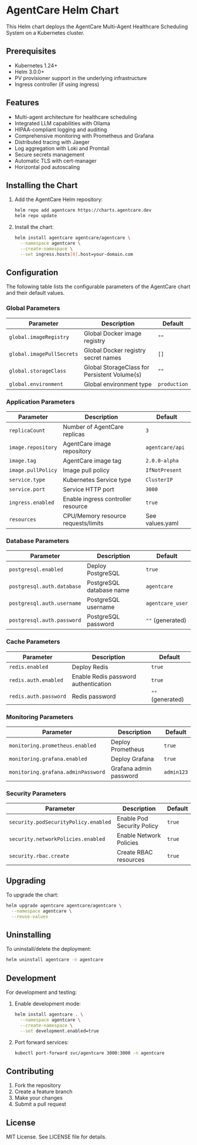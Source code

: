 # AgentCare Helm Chart

This Helm chart deploys the AgentCare Multi-Agent Healthcare Scheduling System on a Kubernetes cluster.

## Prerequisites

- Kubernetes 1.24+
- Helm 3.0.0+
- PV provisioner support in the underlying infrastructure
- Ingress controller (if using ingress)

## Features

- Multi-agent architecture for healthcare scheduling
- Integrated LLM capabilities with Ollama
- HIPAA-compliant logging and auditing
- Comprehensive monitoring with Prometheus and Grafana
- Distributed tracing with Jaeger
- Log aggregation with Loki and Promtail
- Secure secrets management
- Automatic TLS with cert-manager
- Horizontal pod autoscaling

## Installing the Chart

1. Add the AgentCare Helm repository:
   ```bash
   helm repo add agentcare https://charts.agentcare.dev
   helm repo update
   ```

2. Install the chart:
   ```bash
   helm install agentcare agentcare/agentcare \
     --namespace agentcare \
     --create-namespace \
     --set ingress.hosts[0].host=your-domain.com
   ```

## Configuration

The following table lists the configurable parameters of the AgentCare chart and their default values.

### Global Parameters

| Parameter | Description | Default |
|-----------|-------------|---------|
| `global.imageRegistry` | Global Docker image registry | `""` |
| `global.imagePullSecrets` | Global Docker registry secret names | `[]` |
| `global.storageClass` | Global StorageClass for Persistent Volume(s) | `""` |
| `global.environment` | Global environment type | `production` |

### Application Parameters

| Parameter | Description | Default |
|-----------|-------------|---------|
| `replicaCount` | Number of AgentCare replicas | `3` |
| `image.repository` | AgentCare image repository | `agentcare/api` |
| `image.tag` | AgentCare image tag | `2.0.0-alpha` |
| `image.pullPolicy` | Image pull policy | `IfNotPresent` |
| `service.type` | Kubernetes Service type | `ClusterIP` |
| `service.port` | Service HTTP port | `3000` |
| `ingress.enabled` | Enable ingress controller resource | `true` |
| `resources` | CPU/Memory resource requests/limits | See values.yaml |

### Database Parameters

| Parameter | Description | Default |
|-----------|-------------|---------|
| `postgresql.enabled` | Deploy PostgreSQL | `true` |
| `postgresql.auth.database` | PostgreSQL database name | `agentcare` |
| `postgresql.auth.username` | PostgreSQL username | `agentcare_user` |
| `postgresql.auth.password` | PostgreSQL password | `""` (generated) |

### Cache Parameters

| Parameter | Description | Default |
|-----------|-------------|---------|
| `redis.enabled` | Deploy Redis | `true` |
| `redis.auth.enabled` | Enable Redis password authentication | `true` |
| `redis.auth.password` | Redis password | `""` (generated) |

### Monitoring Parameters

| Parameter | Description | Default |
|-----------|-------------|---------|
| `monitoring.prometheus.enabled` | Deploy Prometheus | `true` |
| `monitoring.grafana.enabled` | Deploy Grafana | `true` |
| `monitoring.grafana.adminPassword` | Grafana admin password | `admin123` |

### Security Parameters

| Parameter | Description | Default |
|-----------|-------------|---------|
| `security.podSecurityPolicy.enabled` | Enable Pod Security Policy | `true` |
| `security.networkPolicies.enabled` | Enable Network Policies | `true` |
| `security.rbac.create` | Create RBAC resources | `true` |

## Upgrading

To upgrade the chart:

```bash
helm upgrade agentcare agentcare/agentcare \
  --namespace agentcare \
  --reuse-values
```

## Uninstalling

To uninstall/delete the deployment:

```bash
helm uninstall agentcare -n agentcare
```

## Development

For development and testing:

1. Enable development mode:
   ```bash
   helm install agentcare . \
     --namespace agentcare \
     --create-namespace \
     --set development.enabled=true
   ```

2. Port forward services:
   ```bash
   kubectl port-forward svc/agentcare 3000:3000 -n agentcare
   ```

## Contributing

1. Fork the repository
2. Create a feature branch
3. Make your changes
4. Submit a pull request

## License

MIT License. See LICENSE file for details. 